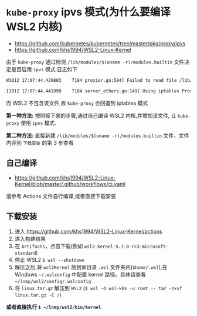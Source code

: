 # `kube-proxy` ipvs 模式(为什么要编译 WSL2 内核)

* https://github.com/kubernetes/kubernetes/tree/master/pkg/proxy/ipvs
* https://github.com/khs1994/WSL2-Linux-Kernel

由于 `kube-proxy` 通过检测 `/lib/modules/$(uname -r)/modules.builtin` 文件决定是否启用 `ipvs` 模式.日志如下

```bash
W1012 17:07:44.429803    7184 proxier.go:584] Failed to read file /lib/modules/4.19.72-microsoft-standard/modules.builtin with error open /lib/modules/4.19.72-microsoft-standard/modules.builtin: no such file or directory. You can ignore this message when kube-proxy is running inside container without mounting /lib/modules

I1012 17:07:44.441990    7184 server_others.go:149] Using iptables Proxier.
```

而 WSL2 不包含该文件,故 `kube-proxy` 会回退到 iptables 模式

**第一种方法:** 按照接下来的步骤,通过自己编译 WSL2 内核,并增加该文件, 让 `kube-proxy` 使用 `ipvs` 模式.

**第二种方法:** 直接新建 `/lib/modules/$(uname -r)/modules.builtin` 文件，文件内容到 `下载安装` 的第 3 步查看

## 自己编译

* https://github.com/khs1994/WSL2-Linux-Kernel/blob/master/.github/workflows/ci.yaml

请参考 Actions 文件自行编译,或者直接下载安装

## 下载安装

1. 进入 https://github.com/khs1994/WSL2-Linux-Kernel/actions
2. 进入构建结果
3. 在 `Artifacts`，点击下载(例如 `wsl2-kernel-5.7.0-rc3-microsoft-standard`)
4. 停止 WSL2 `$ wsl --shutdown`
5. 解压之后,将 `wsl2Kernel` 放到家目录 `.wsl` 文件夹内(`$home/.wsl`),在 Windows `~/.wslconfig` 中配置 kernel 路径。具体请查看 `~/lnmp/wsl2/config/.wslconfig`
6. 将 `linux.tar.gz` 解压到 `WSL2` (`$ wsl -d wsl-k8s -u root -- tar -zxvf linux.tar.gz -C /`)

**或者直接执行 `$ ~/lnmp/wsl2/bin/kernel`**
